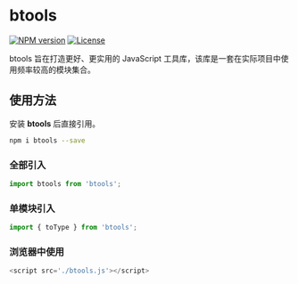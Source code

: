 # btools

[![NPM version][npm-image]][npm-url]
[![License][license-image]][npm-url]

[npm-image]: https://img.shields.io/npm/v/btools.svg
[npm-url]: https://npmjs.org/package/btools
[license-image]: https://img.shields.io/npm/l/btools.svg

btools 旨在打造更好、更实用的 JavaScript 工具库，该库是一套在实际项目中使用频率较高的模块集合。

## 使用方法

安装 **btools** 后直接引用。

```bash
npm i btools --save
```

### 全部引入

```javascript
import btools from 'btools';
```

### 单模块引入

```javascript
import { toType } from 'btools';
```

### 浏览器中使用

```javascript
<script src='./btools.js'></script>
```

